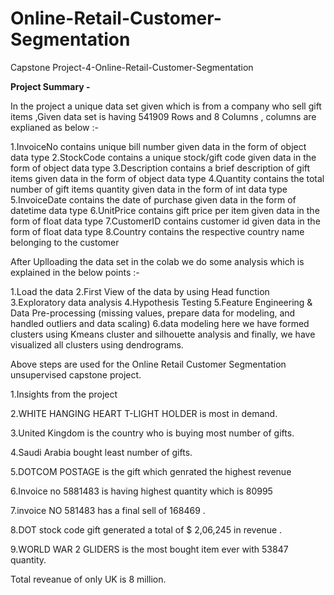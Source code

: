 # Online-Retail-Customer-Segmentation
Capstone Project-4-Online-Retail-Customer-Segmentation


**Project Summary -**

In the project a unique data set given which is from a company who sell gift items ,Given data set is having 541909 Rows and 8 Columns , columns are explianed as below :-

1.InvoiceNo contains unique bill number given data in the form of object data type
2.StockCode contains a unique stock/gift code given data in the form of object data type
3.Description contains a brief description of gift items given data in the form of object data type
4.Quantity contains the total number of gift items quantity given data in the form of int data type
5.InvoiceDate contains the date of purchase given data in the form of datetime data type
6.UnitPrice contains gift price per item given data in the form of float data type
7.CustomerID contains customer id given data in the form of float data type
8.Country contains the respective country name belonging to the customer

After Uplloading the data set in the colab we do some analysis which is explained in the below points :-

1.Load the data
2.First View of the data by using Head function
3.Exploratory data analysis
4.Hypothesis Testing
5.Feature Engineering & Data Pre-processing (missing values, prepare data for modeling, and handled outliers and data scaling)
6.data modeling here we have formed clusters using Kmeans cluster and silhouette analysis and finally, we have visualized all clusters using dendrograms.

Above steps are used for the Online Retail Customer Segmentation unsupervised capstone project.

1.Insights from the project

2.WHITE HANGING HEART T-LIGHT HOLDER is most in demand.

3.United Kingdom is the country who is buying most number of gifts.

4.Saudi Arabia bought least number of gifts.

5.DOTCOM POSTAGE is the gift which genrated the highest revenue

6.Invoice no 5881483 is having highest quantity which is 80995

7.invoice NO 581483 has a final sell of 168469 .

8.DOT stock code gift generated a total of $ 2,06,245 in revenue .

9.WORLD WAR 2 GLIDERS is the most bought item ever with 53847 quantity.

Total reveanue of only UK is 8 million.
